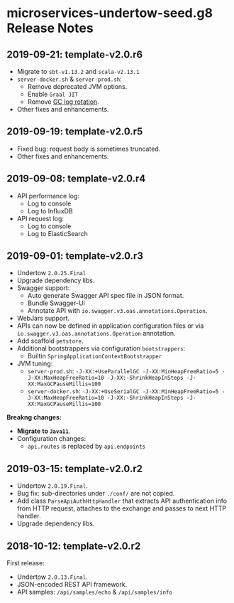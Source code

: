 # microservices-undertow-seed.g8 Release Notes

## 2019-09-21: template-v2.0.r6

- Migrate to `sbt-v1.13.2` and `scala-v2.13.1`
- `server-docker.sh` & `server-prod.sh`:
  - Remove deprecated JVM options.
  - Enable `Graal JIT`
  - Remove [GC log rotation](https://dzone.com/articles/try-to-avoid-xxusegclogfilerotation).
- Other fixes and enhancements.


## 2019-09-19: template-v2.0.r5

- Fixed bug: request body is sometimes truncated.
- Other fixes and enhancements.


## 2019-09-08: template-v2.0.r4

- API performance log:
  - Log to console
  - Log to InfluxDB
- API request log:
  - Log to console
  - Log to ElasticSearch


## 2019-09-01: template-v2.0.r3

- Undertow `2.0.25.Final`
- Upgrade dependency libs.
- Swagger support:
  - Auto generate Swagger API spec file in JSON format.
  - Bundle Swagger-UI
  - Annotate API with `io.swagger.v3.oas.annotations.Operation`.
- WebJars support.
- APIs can now be defined in application configuration files or via `io.swagger.v3.oas.annotations.Operation` annotation.
- Add scaffold `petstore`.
- Additional bootstrappers via configuration `bootstrappers`:
  - Builtin `SpringApplicationContextBootstrapper`
- JVM tuning:
  - `server-prod.sh`: `-J-XX:+UseParallelGC -J-XX:MinHeapFreeRatio=5 -J-XX:MaxHeapFreeRatio=10 -J-XX:-ShrinkHeapInSteps -J-XX:MaxGCPauseMillis=100`
  - `server-docker.sh`: `-J-XX:+UseSerialGC -J-XX:MinHeapFreeRatio=5 -J-XX:MaxHeapFreeRatio=10 -J-XX:-ShrinkHeapInSteps -J-XX:MaxGCPauseMillis=100`

**Breakng changes:**
- **Migrate to `Java11`**.
- Configuration changes:
  - `api.routes` is replaced by `api.endpoints`


## 2019-03-15: template-v2.0.r2

- Undertow `2.0.19.Final`.
- Bug fix: sub-directories under `./conf/` are not copied.
- Add class `ParseApiAuthHttpHandler` that extracts API authentication info from HTTP request, attaches to the exchange and passes to next HTTP handler.
- Upgrade dependency libs.


## 2018-10-12: template-v2.0.r2

First release:

- Undertow `2.0.13.Final`.
- JSON-encoded REST API framework.
- API samples: `/api/samples/echo` & `/api/samples/info`
